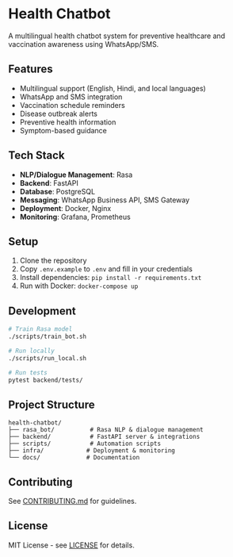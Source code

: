 # Health Chatbot

A multilingual health chatbot system for preventive healthcare and vaccination awareness using WhatsApp/SMS.

## Features

- Multilingual support (English, Hindi, and local languages)
- WhatsApp and SMS integration
- Vaccination schedule reminders
- Disease outbreak alerts
- Preventive health information
- Symptom-based guidance

## Tech Stack

- **NLP/Dialogue Management**: Rasa
- **Backend**: FastAPI
- **Database**: PostgreSQL
- **Messaging**: WhatsApp Business API, SMS Gateway
- **Deployment**: Docker, Nginx
- **Monitoring**: Grafana, Prometheus

## Setup

1. Clone the repository
2. Copy `.env.example` to `.env` and fill in your credentials
3. Install dependencies: `pip install -r requirements.txt`
4. Run with Docker: `docker-compose up`

## Development

```bash
# Train Rasa model
./scripts/train_bot.sh

# Run locally
./scripts/run_local.sh

# Run tests
pytest backend/tests/
```

## Project Structure

```
health-chatbot/
├── rasa_bot/          # Rasa NLP & dialogue management
├── backend/           # FastAPI server & integrations
├── scripts/           # Automation scripts
├── infra/            # Deployment & monitoring
└── docs/             # Documentation
```

## Contributing

See [CONTRIBUTING.md](CONTRIBUTING.md) for guidelines.

## License

MIT License - see [LICENSE](LICENSE) for details.
